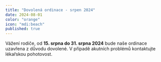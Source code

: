 ```yaml
---
title: "Dovolená ordinace - srpen 2024"
date: 2024-08-01
color: "orange"
icon: "mdi:beach"
published: true
---
```


Vážení rodiče, od **15. srpna do 31. srpna 2024** bude naše ordinace uzavřena z důvodu dovolené. V případě akutních problémů kontaktujte lékařskou pohotovost.
